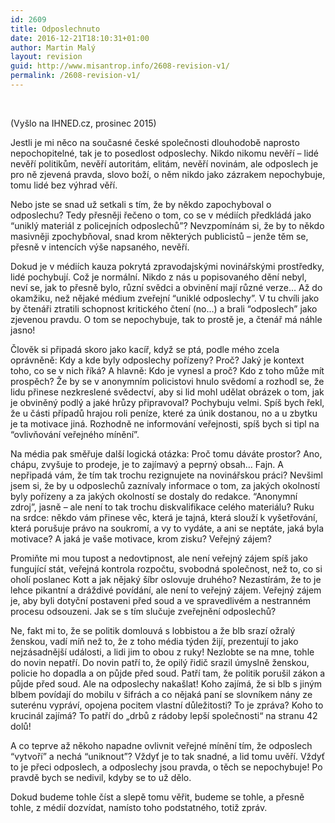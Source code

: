 ```yaml
---
id: 2609
title: Odposlechnuto
date: 2016-12-21T18:10:31+01:00
author: Martin Malý
layout: revision
guid: http://www.misantrop.info/2608-revision-v1/
permalink: /2608-revision-v1/
---
```

&nbsp;

(Vyšlo na IHNED.cz, prosinec 2015)

<span style="font-weight: 400;">Jestli je mi něco na současné české společnosti dlouhodobě naprosto nepochopitelné, tak je to posedlost odposlechy. Nikdo nikomu nevěří &#8211; lidé nevěří politikům, nevěří autoritám, elitám, nevěří novinám, ale odposlech je pro ně zjevená pravda, slovo boží, o něm nikdo jako zázrakem nepochybuje, tomu lidé bez výhrad věří.</span>

<span style="font-weight: 400;">Nebo jste se snad už setkali s tím, že by někdo zapochyboval o odposlechu? Tedy přesněji řečeno o tom, co se v médiích předkládá jako “uniklý materiál z policejních odposlechů”? Nevzpomínám si, že by to někdo masivněji zpochybňoval, snad krom některých publicistů &#8211; jenže těm se, přesně v intencích výše napsaného, nevěří.</span>

<span style="font-weight: 400;">Dokud je v médiích kauza pokrytá zpravodajskými novinářskými prostředky, lidé pochybují. Což je normální. Nikdo z nás u popisovaného dění nebyl, neví se, jak to přesně bylo, různí svědci a obvinění mají různé verze… Až do okamžiku, než nějaké médium zveřejní “uniklé odposlechy”. V tu chvíli jako by čtenáři ztratili schopnost kritického čtení (no…) a brali “odposlech” jako zjevenou pravdu. O tom se nepochybuje, tak to prostě je, a čtenář má náhle jasno!</span>

<span style="font-weight: 400;">Člověk si připadá skoro jako kacíř, když se ptá, podle mého zcela oprávněně: Kdy a kde byly odposlechy pořízeny? Proč? Jaký je kontext toho, co se v nich říká? A hlavně: Kdo je vynesl a proč? Kdo z toho může mít prospěch? Že by se v anonymním policistovi hnulo svědomí a rozhodl se, že lidu přinese nezkreslené svědectví, aby si lid mohl udělat obrázek o tom, jak je obviněný podlý a jaké hrůzy připravoval? Pochybuju velmi. Spíš bych řekl, že u části případů hrajou roli peníze, které za únik dostanou, no a u zbytku je ta motivace jiná. Rozhodně ne informování veřejnosti, spíš bych si tipl na “ovlivňování veřejného mínění”.</span>

<span style="font-weight: 400;">Na média pak směřuje další logická otázka: Proč tomu dáváte prostor? Ano, chápu, zvyšuje to prodeje, je to zajímavý a peprný obsah… Fajn. A nepřipadá vám, že tím tak trochu rezignujete na novinářskou práci? Nevšiml jsem si, že by u odposlechů zaznívaly informace o tom, za jakých okolností byly pořízeny a za jakých okolností se dostaly do redakce. “Anonymní zdroj”, jasně &#8211; ale není to tak trochu diskvalifikace celého materiálu? Ruku na srdce: někdo vám přinese věc, která je tajná, která slouží k vyšetřování, která porušuje právo na soukromí, a vy to vydáte, a ani se neptáte, jaká byla motivace? A jaká je vaše motivace, krom zisku? Veřejný zájem?</span>

<span style="font-weight: 400;">Promiňte mi mou tupost a nedovtipnost, ale není veřejný zájem spíš jako fungující stát, veřejná kontrola rozpočtu, svobodná společnost, než to, co si oholí poslanec Kott a jak nějaký šíbr oslovuje druhého? Nezastírám, že to je lehce pikantní a dráždivé povídání, ale není to veřejný zájem. Veřejný zájem je, aby byli dotyční postaveni před soud a ve spravedlivém a nestranném procesu odsouzeni. Jak se s tím slučuje zveřejnění odposlechů?</span>

<span style="font-weight: 400;">Ne, fakt mi to, že se politik domlouvá s lobbistou a že blb srazí ožralý ženskou, vadí míň než to, že z toho média týden žijí, prezentují to jako nejzásadnější události, a lidi jim to obou z ruky! Nezlobte se na mne, tohle do novin nepatří. Do novin patří to, že opilý řidič srazil úmyslně ženskou, policie ho dopadla a on půjde před soud. Patří tam, že politik porušil zákon a půjde před soud. Ale na odposlechy nakašlat! Koho zajímá, že si blb s jiným blbem povídají do mobilu v šifrách a co nějaká paní se slovníkem nány ze suterénu vypráví, opojena pocitem vlastní důležitosti? To je zpráva? Koho to krucinál zajímá? To patří do „drbů z rádoby lepší společnosti“ na stranu 42 dolů!</span>

<span style="font-weight: 400;">A co teprve až někoho napadne ovlivnit veřejné mínění tím, že odposlech “vytvoří” a nechá “uniknout”? Vždyť je to tak snadné, a lid tomu uvěří. Vždyť to je přeci odposlech, a odposlechy jsou pravda, o těch se nepochybuje! Po pravdě bych se nedivil, kdyby se to už dělo.</span>

<span style="font-weight: 400;">Dokud budeme tohle číst a slepě tomu věřit, budeme se tohle, a přesně tohle, z médií dozvídat, namísto toho podstatného, totiž zpráv.</span>